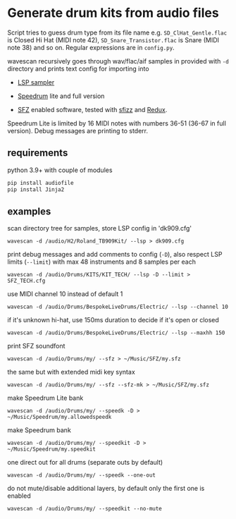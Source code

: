 # Generate drum kits from audio files

Script tries to guess drum type from its file name e.g. `SD_ClHat_Gentle.flac` is Closed Hi Hat (MIDI note 42), `SD_Snare_Transistor.flac` is Snare (MIDI note 38) and so on. Regular expressions are in `config.py`.

wavescan recursively goes through  wav/flac/aif samples in provided with `-d` directory and prints text config for importing into

- [LSP sampler](https://lsp-plug.in/)

- [Speedrum](https://www.apisoniclabs.com/) lite and full version

- [SFZ](https://sfzformat.com/)  enabled software, tested with [sfizz](https://sfz.tools/sfizz/) and [Redux](https://www.renoise.com/products/redux).

Speedrum Lite is limited by 16 MIDI notes with numbers 36-51 (36-67 in full version). Debug messages are printing to stderr.

## requirements

python 3.9+ with couple of modules

```bash
pip install audiofile
pip install Jinja2
```

## examples

scan directory tree for samples, store LSP config in 'dk909.cfg'

`wavescan -d /audio/H2/Roland_TB909Kit/ --lsp > dk909.cfg`

print debug messages and add comments to config  (`-D`), also respect LSP limits (`--limit`) with max 48 instruments and 8 samples per each

`wavescan -d /audio/Drums/KITS/KIT_TECH/ --lsp -D --limit > SFZ_TECH.cfg`

use MIDI channel 10 instead of default 1

`wavescan -d /audio/Drums/BespokeLiveDrums/Electric/ --lsp --channel 10`

if it's unknown hi-hat, use 150ms duration to decide if it's open or closed

`wavescan -d /audio/Drums/BespokeLiveDrums/Electric/ --lsp --maxhh 150`

print SFZ soundfont

`wavescan -d /audio/Drums/my/ --sfz > ~/Music/SFZ/my.sfz`

the same but with extended midi key syntax

`wavescan -d /audio/Drums/my/ --sfz --sfz-mk > ~/Music/SFZ/my.sfz`

make Speedrum Lite bank

`wavescan -d /audio/Drums/my/ --speedk -D > ~/Music/Speedrum/my.allowedspeedk`

make Speedrum bank

`wavescan -d /audio/Drums/my/ --speedkit -D > ~/Music/Speedrum/my.speedkit`

one direct out for all drums (separate outs by default)

`wavescan -d /audio/Drums/my/ --speedk --one-out`

do not mute/disable additional layers, by default only the first one is enabled

`wavescan -d /audio/Drums/my/ --speedkit --no-mute`
